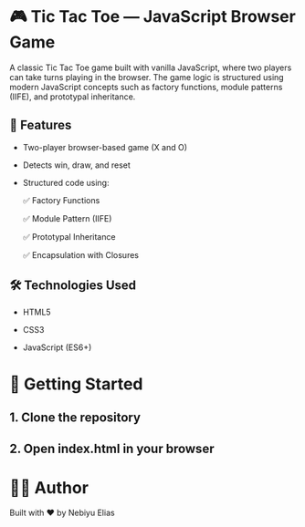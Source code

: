 # 🎮 Tic Tac Toe — JavaScript Browser Game

A classic Tic Tac Toe game built with vanilla JavaScript, where two players can take turns playing in the browser. The game logic is structured using modern JavaScript concepts such as factory functions, module patterns (IIFE), and prototypal inheritance.

## 🧠 Features

- Two-player browser-based game (X and O)

- Detects win, draw, and reset

- Structured code using:

  ✅ Factory Functions

  ✅ Module Pattern (IIFE)

  ✅ Prototypal Inheritance

  ✅ Encapsulation with Closures

## 🛠️ Technologies Used

- HTML5

- CSS3

- JavaScript (ES6+)

# 🚀 Getting Started

## 1. Clone the repository

## 2. Open index.html in your browser

# 🙋‍♂️ Author

Built with ❤️ by Nebiyu Elias
